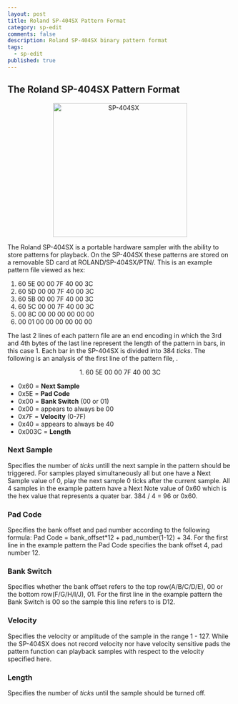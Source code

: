 ```yaml
---
layout: post
title: Roland SP-404SX Pattern Format
category: sp-edit
comments: false
description: Roland SP-404SX binary pattern format
tags:
  - sp-edit
published: true
---
```


## The Roland SP-404SX Pattern Format
<center>
<img src="https://i.imgur.com/hr6Cx6I.jpg" alt="SP-404SX" style="width: 300px;"/>
</center>

The Roland SP-404SX is a portable hardware sampler with the ability to store patterns for playback. On the SP-404SX these patterns are stored on a removable SD card at ROLAND/SP-404SX/PTN/. This is an example pattern file viewed as hex:

1. 60 5E 00 00 7F 40 00 3C
2. 60 5D 00 00 7F 40 00 3C
3. 60 5B 00 00 7F 40 00 3C
4. 60 5C 00 00 7F 40 00 3C
5. 00 8C 00 00 00 00 00 00 
6. 00 01 00 00 00 00 00 00

The last 2 lines of each pattern file are an end encoding in which the 3rd and 4th bytes of the last line represent the length of the pattern in bars, in this case 1. Each bar in the SP-404SX is divided into 384 _ticks_. The following is an analysis of the first line of the pattern file, . 

<center>
1. 60 5E 00 00 7F 40 00 3C   
</center>


- 0x60 = **Next Sample**
- 0x5E = **Pad Code** 
- 0x00 = **Bank Switch** (00 or 01)
- 0x00 = appears to always be 00
- 0x7F = **Velocity** (0-7F)
- 0x40 = appears to always be 40
- 0x003C = **Length**

### Next Sample
Specifies the number of _ticks_ untill the next sample in the pattern should be triggered. For samples played simultaneously all but one have a Next Sample value of 0, play the next sample 0 ticks after the current sample. All 4 samples in the example pattern have a Next Note value of 0x60 which is the hex value that represents a quater bar. 384 / 4 = 96 or 0x60. 
### Pad Code
Specifies the bank offset and pad number according to the following formula: Pad Code = bank_offset*12 + pad_number(1-12) + 34. For the first line in the example pattern the Pad Code specifies the bank offset 4, pad number 12.
### Bank Switch 
Specifies whether the bank offset refers to the top row(A/B/C/D/E), 00 or the bottom row(F/G/H/I/J), 01. For the first line in the example pattern the Bank Switch is 00 so the sample this line refers to is D12.
### Velocity
Specifies the velocity or amplitude of the sample in the range 1 - 127. While the SP-404SX does not  record velocity nor have velocity sensitive pads the pattern function can playback samples with respect to the velocity specified here.
### Length
Specifies the number of _ticks_ until the sample should be turned off.

